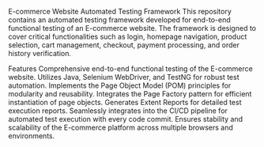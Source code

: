 E-commerce Website Automated Testing Framework
This repository contains an automated testing framework developed for end-to-end functional testing of an E-commerce website. The framework is designed to cover critical functionalities such as login, homepage navigation, product selection, cart management, checkout, payment processing, and order history verification.

Features
Comprehensive end-to-end functional testing of the E-commerce website.
Utilizes Java, Selenium WebDriver, and TestNG for robust test automation.
Implements the Page Object Model (POM) principles for modularity and reusability.
Integrates the Page Factory pattern for efficient instantiation of page objects.
Generates Extent Reports for detailed test execution reports.
Seamlessly integrates into the CI/CD pipeline for automated test execution with every code commit.
Ensures stability and scalability of the E-commerce platform across multiple browsers and environments.

